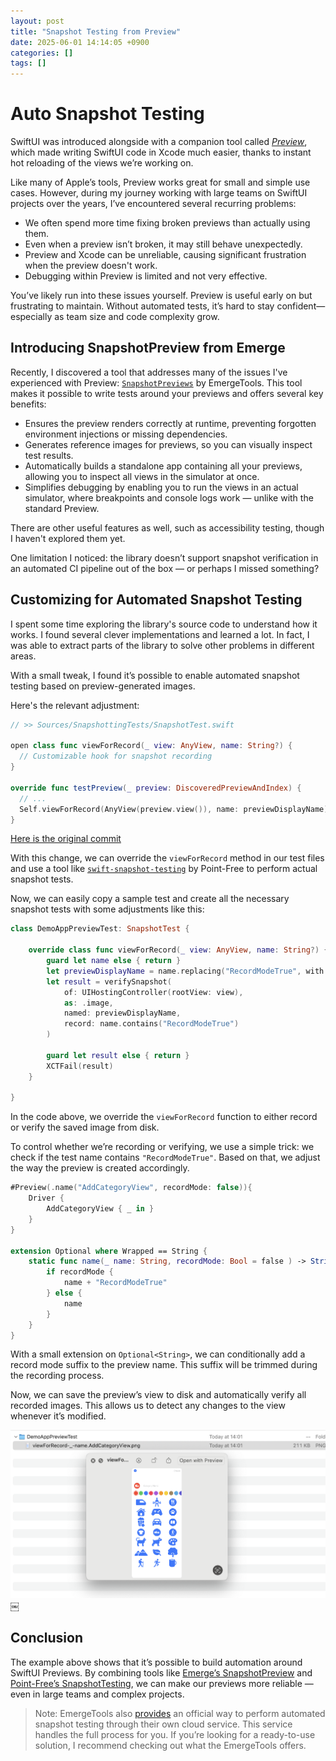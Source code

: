 ```yaml
---
layout: post
title: "Snapshot Testing from Preview"
date: 2025-06-01 14:14:05 +0900
categories: []
tags: []
---
```


# Auto Snapshot Testing

SwiftUI was introduced alongside with a companion tool called *[Preview](https://developer.apple.com/documentation/swiftui/previews-in-xcode)*, which made writing SwiftUI code in Xcode much easier, thanks to instant hot reloading of the views we’re working on.

Like many of Apple’s tools, Preview works great for small and simple use cases. However, during my journey working with large teams on SwiftUI projects over the years, I’ve encountered several recurring problems:

- We often spend more time fixing broken previews than actually using them.
- Even when a preview isn’t broken, it may still behave unexpectedly.
- Preview and Xcode can be unreliable, causing significant frustration when the preview doesn't work.
- Debugging within Preview is limited and not very effective.

You’ve likely run into these issues yourself. Preview is useful early on but frustrating to maintain. Without automated tests, it’s hard to stay confident—especially as team size and code complexity grow.

## Introducing SnapshotPreview from Emerge

Recently, I discovered a tool that addresses many of the issues I've experienced with Preview: [`SnapshotPreviews`](https://github.com/EmergeTools/SnapshotPreviews) by EmergeTools. This tool makes it possible to write tests around your previews and offers several key benefits:

- Ensures the preview renders correctly at runtime, preventing forgotten environment injections or missing dependencies.
- Generates reference images for previews, so you can visually inspect test results.
- Automatically builds a standalone app containing all your previews, allowing you to inspect all views in the simulator at once.
- Simplifies debugging by enabling you to run the views in an actual simulator, where breakpoints and console logs work — unlike with the standard Preview.

There are other useful features as well, such as accessibility testing, though I haven't explored them yet.

One limitation I noticed: the library doesn’t support snapshot verification in an automated CI pipeline out of the box — or perhaps I missed something?

## Customizing for Automated Snapshot Testing

I spent some time exploring the library's source code to understand how it works. I found several clever implementations and learned a lot. In fact, I was able to extract parts of the library to solve other problems in different areas. 

With a small tweak, I found it’s possible to enable automated snapshot testing based on preview-generated images.

Here's the relevant adjustment:

```swift
// >> Sources/SnapshottingTests/SnapshotTest.swift

open class func viewForRecord(_ view: AnyView, name: String?) {
  // Customizable hook for snapshot recording
}

override func testPreview(_ preview: DiscoveredPreviewAndIndex) {
  // ...
  Self.viewForRecord(AnyView(preview.view()), name: previewDisplayName)
}
```
[Here is the original commit](https://github.com/ambas/SnapshotPreviews/commit/7ec51631760446d308425f876fca1b962a828062#diff-ec2efc3fbf7d7fb61842e6752102cc3c3f9d74ef7826921d6db1869cac2f5f0c)

With this change, we can override the `viewForRecord` method in our test files and use a tool like [`swift-snapshot-testing`](https://github.com/pointfreeco/swift-snapshot-testing) by Point-Free to perform actual snapshot tests.

Now, we can easily copy a sample test and create all the necessary snapshot tests with some adjustments like this:

```swift
class DemoAppPreviewTest: SnapshotTest {

    override class func viewForRecord(_ view: AnyView, name: String?) {
        guard let name else { return }
        let previewDisplayName = name.replacing("RecordModeTrue", with: "")
        let result = verifySnapshot(
            of: UIHostingController(rootView: view),
            as: .image,
            named: previewDisplayName,
            record: name.contains("RecordModeTrue")
        )

        guard let result else { return }
        XCTFail(result)
    }

}
```

In the code above, we override the `viewForRecord` function to either record or verify the saved image from disk.

To control whether we’re recording or verifying, we use a simple trick: we check if the test name contains `"RecordModeTrue"`. Based on that, we adjust the way the preview is created accordingly.

```swift
#Preview(.name("AddCategoryView", recordMode: false)){
    Driver {
        AddCategoryView { _ in }
    }
}

extension Optional where Wrapped == String {
    static func name(_ name: String, recordMode: Bool = false ) -> String {
        if recordMode {
            name + "RecordModeTrue"
        } else {
            name
        }
    }
}
```

With a small extension on `Optional<String>`, we can conditionally add a record mode suffix to the preview name. This suffix will be trimmed during the recording process.

Now, we can save the preview’s view to disk and automatically verify all recorded images. This allows us to detect any changes to the view whenever it’s modified.

![Record Example](/assets/2025-06-01-record-exmaple.png)￼


## Conclusion

The example above shows that it’s possible to build automation around SwiftUI Previews. By combining tools like [Emerge’s SnapshotPreview](https://github.com/EmergeTools/SnapshotPreviews) and [Point-Free’s SnapshotTesting](https://github.com/pointfreeco/swift-snapshot-testing), we can make our previews more reliable — even in large teams and complex projects.

> Note: EmergeTools also [provides](https://www.emergetools.com/#snapshots) an official way to perform automated snapshot testing through their own cloud service. This service handles the full process for you. If you’re looking for a ready-to-use solution, I recommend checking out what the EmergeTools offers.



